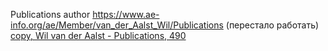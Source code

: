 Publications author
https://www.ae-info.org/ae/Member/van_der_Aalst_Wil/Publications (перестало работать)  
[copy, Wil van der Aalst - Publications, 490](https://yandexwebcache.net/yandbtm?fmode=inject&tm=1741766719&tld=ru&lang=en&la=1740221440&text=www.ae-info.org/ae/Member/van_der_Aalst_Wil/Publications&url=https%3A//www.ae-info.org/ae/Member/van_der_Aalst_Wil/Publications&l10n=ru&mime=html&sign=22a5c24803afa67941e9bef85766a0b6&keyno=0)

